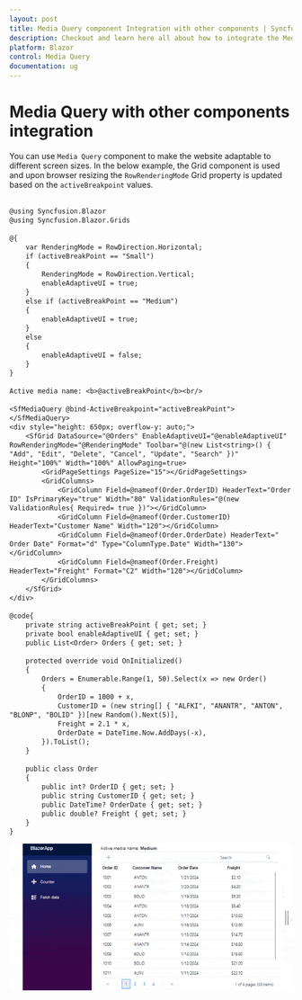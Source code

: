 ```yaml
---
layout: post
title: Media Query component Integration with other components | Syncfusion
description: Checkout and learn here all about how to integrate the Media Query with other component like Chart and much more details.
platform: Blazor
control: Media Query
documentation: ug
---
```


# Media Query with other components integration

You can use `Media Query` component to make the website adaptable to different screen sizes. In the  below example, the Grid component is used and upon browser resizing the `RowRenderingMode` Grid property is updated based on the `activeBreakpoint` values.

```cshtml

@using Syncfusion.Blazor
@using Syncfusion.Blazor.Grids

@{
    var RenderingMode = RowDirection.Horizontal;
    if (activeBreakPoint == "Small")
    {
        RenderingMode = RowDirection.Vertical;
        enableAdaptiveUI = true;
    }
    else if (activeBreakPoint == "Medium")
    {
        enableAdaptiveUI = true;
    }
    else
    {
        enableAdaptiveUI = false;
    }
}

Active media name: <b>@activeBreakPoint</b><br/>

<SfMediaQuery @bind-ActiveBreakpoint="activeBreakPoint"></SfMediaQuery>
<div style="height: 650px; overflow-y: auto;">
    <SfGrid DataSource="@Orders" EnableAdaptiveUI="@enableAdaptiveUI" RowRenderingMode="@RenderingMode" Toolbar="@(new List<string>() { "Add", "Edit", "Delete", "Cancel", "Update", "Search" })" Height="100%" Width="100%" AllowPaging=true>
        <GridPageSettings PageSize="15"></GridPageSettings>
        <GridColumns>
            <GridColumn Field=@nameof(Order.OrderID) HeaderText="Order ID" IsPrimaryKey="true" Width="80" ValidationRules="@(new ValidationRules{ Required= true })"></GridColumn>
            <GridColumn Field=@nameof(Order.CustomerID) HeaderText="Customer Name" Width="120"></GridColumn>
            <GridColumn Field=@nameof(Order.OrderDate) HeaderText=" Order Date" Format="d" Type="ColumnType.Date" Width="130"></GridColumn>
            <GridColumn Field=@nameof(Order.Freight) HeaderText="Freight" Format="C2" Width="120"></GridColumn>
        </GridColumns>
    </SfGrid>
</div>

@code{
    private string activeBreakPoint { get; set; }
    private bool enableAdaptiveUI { get; set; }
    public List<Order> Orders { get; set; }

    protected override void OnInitialized()
    {
        Orders = Enumerable.Range(1, 50).Select(x => new Order()
        {
            OrderID = 1000 + x,
            CustomerID = (new string[] { "ALFKI", "ANANTR", "ANTON", "BLONP", "BOLID" })[new Random().Next(5)],
            Freight = 2.1 * x,
            OrderDate = DateTime.Now.AddDays(-x),
        }).ToList();
    }

    public class Order
    {
        public int? OrderID { get; set; }
        public string CustomerID { get; set; }
        public DateTime? OrderDate { get; set; }
        public double? Freight { get; set; }
    }
}

```

![Blazor Media Query integration in Grid](images/blazor-media-query-with-grid.gif)